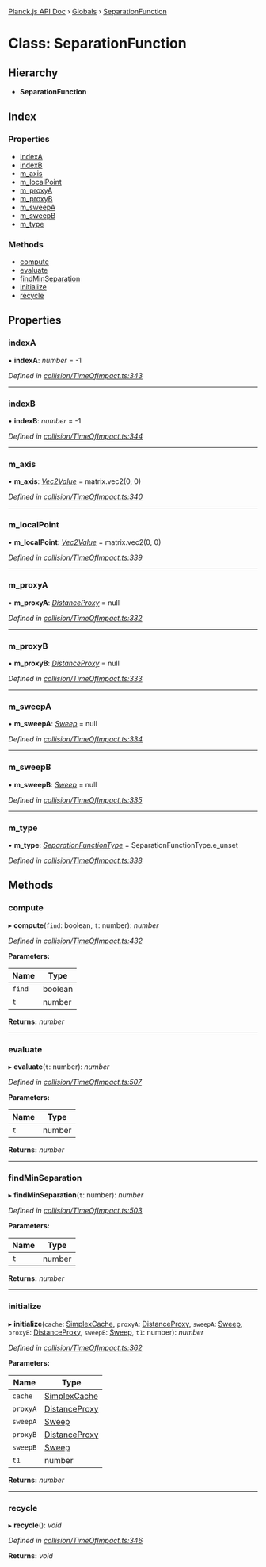 [Planck.js API Doc](../README.md) › [Globals](../globals.md) › [SeparationFunction](separationfunction.md)

# Class: SeparationFunction

## Hierarchy

* **SeparationFunction**

## Index

### Properties

* [indexA](separationfunction.md#indexa)
* [indexB](separationfunction.md#indexb)
* [m_axis](separationfunction.md#m_axis)
* [m_localPoint](separationfunction.md#m_localpoint)
* [m_proxyA](separationfunction.md#m_proxya)
* [m_proxyB](separationfunction.md#m_proxyb)
* [m_sweepA](separationfunction.md#m_sweepa)
* [m_sweepB](separationfunction.md#m_sweepb)
* [m_type](separationfunction.md#m_type)

### Methods

* [compute](separationfunction.md#compute)
* [evaluate](separationfunction.md#evaluate)
* [findMinSeparation](separationfunction.md#findminseparation)
* [initialize](separationfunction.md#initialize)
* [recycle](separationfunction.md#recycle)

## Properties

###  indexA

• **indexA**: *number* = -1

*Defined in [collision/TimeOfImpact.ts:343](https://github.com/shakiba/planck.js/blob/5b96d95/src/collision/TimeOfImpact.ts#L343)*

___

###  indexB

• **indexB**: *number* = -1

*Defined in [collision/TimeOfImpact.ts:344](https://github.com/shakiba/planck.js/blob/5b96d95/src/collision/TimeOfImpact.ts#L344)*

___

###  m_axis

• **m_axis**: *[Vec2Value](../interfaces/vec2value.md)* = matrix.vec2(0, 0)

*Defined in [collision/TimeOfImpact.ts:340](https://github.com/shakiba/planck.js/blob/5b96d95/src/collision/TimeOfImpact.ts#L340)*

___

###  m_localPoint

• **m_localPoint**: *[Vec2Value](../interfaces/vec2value.md)* = matrix.vec2(0, 0)

*Defined in [collision/TimeOfImpact.ts:339](https://github.com/shakiba/planck.js/blob/5b96d95/src/collision/TimeOfImpact.ts#L339)*

___

###  m_proxyA

• **m_proxyA**: *[DistanceProxy](distanceproxy.md)* = null

*Defined in [collision/TimeOfImpact.ts:332](https://github.com/shakiba/planck.js/blob/5b96d95/src/collision/TimeOfImpact.ts#L332)*

___

###  m_proxyB

• **m_proxyB**: *[DistanceProxy](distanceproxy.md)* = null

*Defined in [collision/TimeOfImpact.ts:333](https://github.com/shakiba/planck.js/blob/5b96d95/src/collision/TimeOfImpact.ts#L333)*

___

###  m_sweepA

• **m_sweepA**: *[Sweep](sweep.md)* = null

*Defined in [collision/TimeOfImpact.ts:334](https://github.com/shakiba/planck.js/blob/5b96d95/src/collision/TimeOfImpact.ts#L334)*

___

###  m_sweepB

• **m_sweepB**: *[Sweep](sweep.md)* = null

*Defined in [collision/TimeOfImpact.ts:335](https://github.com/shakiba/planck.js/blob/5b96d95/src/collision/TimeOfImpact.ts#L335)*

___

###  m_type

• **m_type**: *[SeparationFunctionType](../enums/separationfunctiontype.md)* = SeparationFunctionType.e_unset

*Defined in [collision/TimeOfImpact.ts:338](https://github.com/shakiba/planck.js/blob/5b96d95/src/collision/TimeOfImpact.ts#L338)*

## Methods

###  compute

▸ **compute**(`find`: boolean, `t`: number): *number*

*Defined in [collision/TimeOfImpact.ts:432](https://github.com/shakiba/planck.js/blob/5b96d95/src/collision/TimeOfImpact.ts#L432)*

**Parameters:**

Name | Type |
------ | ------ |
`find` | boolean |
`t` | number |

**Returns:** *number*

___

###  evaluate

▸ **evaluate**(`t`: number): *number*

*Defined in [collision/TimeOfImpact.ts:507](https://github.com/shakiba/planck.js/blob/5b96d95/src/collision/TimeOfImpact.ts#L507)*

**Parameters:**

Name | Type |
------ | ------ |
`t` | number |

**Returns:** *number*

___

###  findMinSeparation

▸ **findMinSeparation**(`t`: number): *number*

*Defined in [collision/TimeOfImpact.ts:503](https://github.com/shakiba/planck.js/blob/5b96d95/src/collision/TimeOfImpact.ts#L503)*

**Parameters:**

Name | Type |
------ | ------ |
`t` | number |

**Returns:** *number*

___

###  initialize

▸ **initialize**(`cache`: [SimplexCache](simplexcache.md), `proxyA`: [DistanceProxy](distanceproxy.md), `sweepA`: [Sweep](sweep.md), `proxyB`: [DistanceProxy](distanceproxy.md), `sweepB`: [Sweep](sweep.md), `t1`: number): *number*

*Defined in [collision/TimeOfImpact.ts:362](https://github.com/shakiba/planck.js/blob/5b96d95/src/collision/TimeOfImpact.ts#L362)*

**Parameters:**

Name | Type |
------ | ------ |
`cache` | [SimplexCache](simplexcache.md) |
`proxyA` | [DistanceProxy](distanceproxy.md) |
`sweepA` | [Sweep](sweep.md) |
`proxyB` | [DistanceProxy](distanceproxy.md) |
`sweepB` | [Sweep](sweep.md) |
`t1` | number |

**Returns:** *number*

___

###  recycle

▸ **recycle**(): *void*

*Defined in [collision/TimeOfImpact.ts:346](https://github.com/shakiba/planck.js/blob/5b96d95/src/collision/TimeOfImpact.ts#L346)*

**Returns:** *void*
